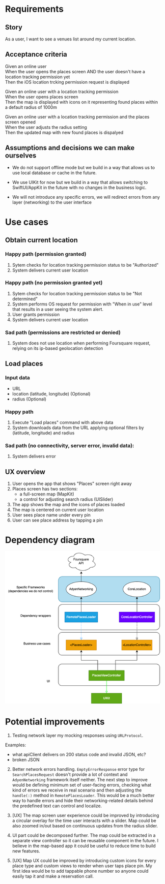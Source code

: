 # Requirements

## Story
As a user, I want to see a venues list around my current location.

## Acceptance criteria

Given an online user  
When the user opens the places screen
AND 
the user doesn't have a location tracking permission yet  
Then the iOS location trcking permission request is displayed

Given an online user with a location tracking permission  
When the user opens places screen  
Then the map is displayed with icons on it representing found places within a default radius of 1000m

Given an online user with a location tracking permission and the places screen opened  
When the user adjusts the radius setting  
Then the updated map with new found places is dispalyed

## Assumptions and decisions we can make ourselves

- We do not support offline mode but we build in a way that allows us to use local database or cache in the future.

- We use UIKit for now but we build in a way that allows switching to SwiftUI/AppKit in the future with no changes in the business logic.

- We will not introduce any specific errors, we will redirect errors from any layer (networking) to the user interface

# Use cases

## Obtain current location

### Happy path (permission granted)
1. Sytem checks for location tracking permission status to be "Authorized"
2. System delivers current user location 

### Happy path (no permission granted yet)
1. Sytem checks for location tracking permission status to be "Not determined"
2. System performs OS request for permission with "When in use" level that results in a user seeing the system alert. 
3. User grants permission
4. System delivers current user location

### Sad path (permissions are restricted or denied)
1. System does not use location when performing Foursquare request, relying on its ip-based geolocation detection

## Load places
### Input data
- URL 
- location (latitude, longitude) (Optional)
- radius (Optional)

### Happy path
1. Execute "Load places" command with above data
2. System downloads data from the URL applying optional filters by (latitude, longitude) and radius

### Sad path (no connectivity, server error, invalid data):
1. System delivers error

## UX overview
1. User opens the app that shows "Places" screen right away
2. Places screen has two sections: 
    - a full-screen map (MapKit)
    - a control for adjusting search radius (UISlider)
3. The app shows the map and the icons of places loaded
4. The map is centered on current user location
5. User sees place name under every pin
6. User can see place address by tapping a pin

# Dependency diagram

![Diagram](PlacesDependencyChart.drawio.png)

# Potential improvements
1. Testing network layer my mocking responses using `URLProtocol`. 

Examples:
- what apiClient delivers on 200 status code and invalid JSON, etc?
- broken JSON

2. Better network errors handling. `EmptyErrorResponse` error type for `SearchPlacesRequest` doesn't provide a lot of context and `AdyenNetworking` framework itself neither. The next step to improve would be defining minimum set of user-facing errors, checking what kind of errors we receive in real scenario and then adjusting the `handle(:)` method in `RemotePlacesLoader`. This would be a much better way to handle errors and hide their networking-related details behind the predefined text can control and localize.

3. [UX] The map screen user experience could be improved by introducing a circular overlay for the time user interacts with a slider. Map could be also zoomed in/out based on continuous updates from the radius slider.

4. UI part could be decomposed further. The map could be extracted in a separate view controller so it can be reusable component in the future. I believe in the map-based app it could be useful to reduce time to build new features.

5. [UX] Map UX could be improved by introducing custom icons for every place type and custom views to render when user taps place pin. My first idea would be to add tappable phone number so anyone could easily tap it and make a reservation call.

